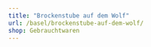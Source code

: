 ```yaml
---
title: "Brockenstube auf dem Wolf"
url: /basel/brockenstube-auf-dem-wolf/
shop: Gebrauchtwaren
---
```

